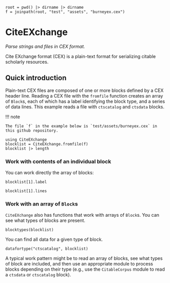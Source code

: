```@setup simple
root = pwd() |> dirname |> dirname
f = joinpath(root, "test", "assets", "burneyex.cex")
```


# CiteEXchange

*Parse strings and files in CEX format.*

Cite EXchange format (CEX) is a plain-text format for serializing citable scholarly resources.

## Quick introduction

Plain-text CEX files are composed of one or more blocks defined by a  CEX header line.  Reading a CEX file with the `fromfile` function creates an array of `Block`s, each of which has a label identifying the block type, and a series of data lines. This example reads a file with `ctscatalog` and `ctsdata` blocks.

!!! note

    The file `f` in the example below is `test/assets/burneyex.cex` in this github repository.

```@example simple
using CiteEXchange
blocklist = CiteEXchange.fromfile(f)
blocklist |> length
```


### Work with contents of an individual block 

You can work directly the array of blocks:

```@example simple
blocklist[1].label
```

```@example simple
blocklist[1].lines
```


### Work with an array of `Block`s

`CiteEXchange` also has functions that work with arrays of `Block`s.  You can see what types of blocks are present.

```@example simple
blocktypes(blocklist)
```

You can find all data for a given type of block.

```@example simple
datafortype("ctscatalog", blocklist)
```

A typical work pattern might be to read an array of blocks, see what types of block are included, and then use an appropriate module to process blocks depending on their type (e.g., use the `CitableCorpus` module to read a `ctsdata` or `ctscatalog` block).